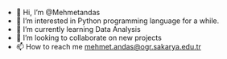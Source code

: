 - 👋 Hi, I’m @Mehmetandas
- 👀 I’m interested in Python programming language for a while.
- 🌱 I’m currently learning Data Analysis
- 💞️ I’m looking to collaborate on new projects
- 📫 How to reach me mehmet.andas@ogr.sakarya.edu.tr
  
           

<!---
MrCoder0101/MrCoder0101 is a ✨ special ✨ repository because its `README.md` (this file) appears on your GitHub profile.
You can click the Preview link to take a look at your changes.
--->
